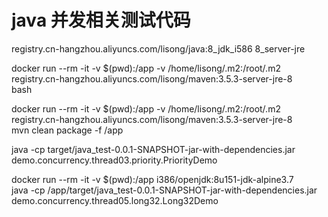# java 并发相关测试代码

registry.cn-hangzhou.aliyuncs.com/lisong/java:8_jdk_i586
8_server-jre

docker run --rm -it -v $(pwd):/app -v /home/lisong/.m2:/root/.m2 \
registry.cn-hangzhou.aliyuncs.com/lisong/maven:3.5.3-server-jre-8 \
bash

docker run --rm -it -v $(pwd):/app -v /home/lisong/.m2:/root/.m2 \
registry.cn-hangzhou.aliyuncs.com/lisong/maven:3.5.3-server-jre-8 \
mvn clean package -f /app

java -cp target/java_test-0.0.1-SNAPSHOT-jar-with-dependencies.jar demo.concurrency.thread03.priority.PriorityDemo

docker run --rm -it -v $(pwd):/app i386/openjdk:8u151-jdk-alpine3.7 \
java -cp /app/target/java_test-0.0.1-SNAPSHOT-jar-with-dependencies.jar \
demo.concurrency.thread05.long32.Long32Demo